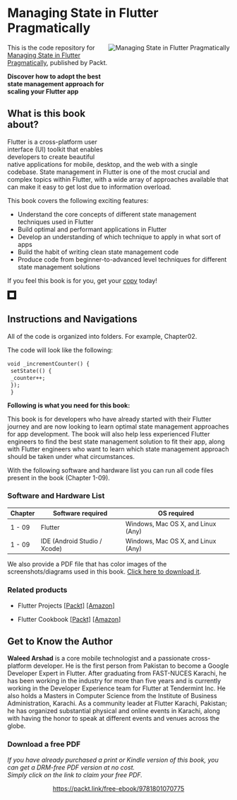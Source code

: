 


# Managing State in Flutter Pragmatically

<a href="https://www.packtpub.com/product/managing-state-in-flutter-pragmatically/9781801070775?utm_source=github&utm_medium=repository&utm_campaign=9781801070775"><img src="https://static.packt-cdn.com/products/9781801070775/cover/smaller" alt="Managing State in Flutter Pragmatically" height="256px" align="right"></a>

This is the code repository for [Managing State in Flutter Pragmatically](https://www.packtpub.com/product/managing-state-in-flutter-pragmatically/9781801070775?utm_source=github&utm_medium=repository&utm_campaign=9781801070775), published by Packt.

**Discover how to adopt the best state management approach for scaling your Flutter app**

## What is this book about?
Flutter is a cross-platform user interface (UI) toolkit that enables developers to create beautiful native applications for mobile, desktop, and the web with a single codebase. State management in Flutter is one of the most crucial and complex topics within Flutter, with a wide array of approaches available that can make it easy to get lost due to information overload.

This book covers the following exciting features:
* Understand the core concepts of different state management techniques used in Flutter
* Build optimal and performant applications in Flutter
* Develop an understanding of which technique to apply in what sort of apps
* Build the habit of writing clean state management code
* Produce code from beginner-to-advanced level techniques for different state management solutions

If you feel this book is for you, get your [copy](https://www.amazon.com/dp/1801070776) today!

<a href="https://www.packtpub.com/?utm_source=github&utm_medium=banner&utm_campaign=GitHubBanner"><img src="https://raw.githubusercontent.com/PacktPublishing/GitHub/master/GitHub.png" 
alt="https://www.packtpub.com/" border="5" /></a>


## Instructions and Navigations
All of the code is organized into folders. For example, Chapter02.

The code will look like the following:
```
void _incrementCounter() {
 setState(() {
 _counter++;
 });
 }
```

**Following is what you need for this book:**

This book is for developers who have already started with their Flutter journey and are now looking to learn optimal state management approaches for app development. The book will also help less experienced Flutter engineers to find the best state management solution to fit their app, along with Flutter engineers who want to learn which state management approach should be taken under what circumstances.

With the following software and hardware list you can run all code files present in the book (Chapter 1-09).

### Software and Hardware List

| Chapter  | Software required                   | OS required                        |
| -------- | ------------------------------------| -----------------------------------|
| 1 - 09   | Flutter                             | Windows, Mac OS X, and Linux (Any) |
| 1 - 09   | IDE (Android Studio / Xcode)        | Windows, Mac OS X, and Linux (Any) |


We also provide a PDF file that has color images of the screenshots/diagrams used in this book. [Click here to download it](https://static.packt-cdn.com/downloads/9781801070775_ColorImages.pdf).



### Related products <Other books you may enjoy>
* Flutter Projects [[Packt]](https://www.packtpub.com/product/flutter-projects/9781838647773?utm_source=github&utm_medium=repository&utm_campaign=9781838647773) [[Amazon]](https://www.amazon.com/dp/1838647775)

* Flutter Cookbook [[Packt]](https://www.packtpub.com/product/flutter-cookbook/9781838823382?utm_source=github&utm_medium=repository&utm_campaign=9781838823382) [[Amazon]](https://www.amazon.com/dp/1838823387)

## Get to Know the Author
**Waleed Arshad**
is a core mobile technologist and a passionate cross-platform developer. He is the first person from Pakistan to become a Google Developer Expert in Flutter. After graduating from FAST-NUCES Karachi, he has been working in the industry for more than five years and is currently working in the Developer Experience team for Flutter at Tendermint Inc. He also holds a Masters in Computer Science from the Institute of Business Administration, Karachi. As a community leader at Flutter Karachi, Pakistan; he has organized substantial physical and online events in Karachi, along with having the honor to speak at different events and venues across the globe.




### Download a free PDF

 <i>If you have already purchased a print or Kindle version of this book, you can get a DRM-free PDF version at no cost.<br>Simply click on the link to claim your free PDF.</i>
<p align="center"> <a href="https://packt.link/free-ebook/9781801070775">https://packt.link/free-ebook/9781801070775 </a> </p>